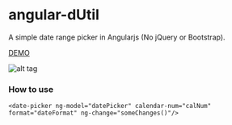 # angular-dUtil

A simple date range picker in Angularjs (No jQuery or Bootstrap).

[DEMO](https://yiting007.github.io/#/dUtil)

![alt tag](https://raw.github.com/yiting007/angular-dUtil/master/other/screenshot.png)

### How to use

```
<date-picker ng-model="datePicker" calendar-num="calNum" format="dateFormat" ng-change="someChanges()"/>
```
